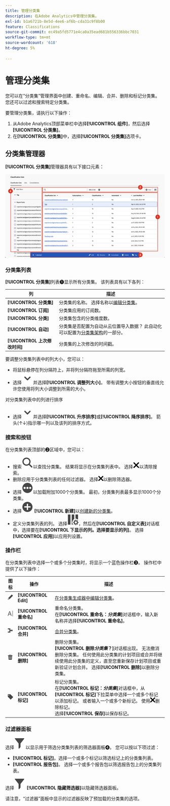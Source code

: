```yaml
---
title: 管理分类集
description: 在Adobe Analytics中管理分类集。
exl-id: b1a6721b-8e5d-4ee6-af6b-cda31c9f8b00
feature: Classifications
source-git-commit: ec49a5fd5771e4ca0a35ead681b556336bbc7031
workflow-type: tm+mt
source-wordcount: '618'
ht-degree: 5%

---
```


# 管理分类集

您可以在“分类集”管理界面中创建、重命名、编辑、合并、删除和标记分类集。 您还可以过滤和搜索特定分类集。

要管理分类集，请执行以下操作：

1. 从Adobe Analytics顶部菜单栏中选择&#x200B;**[!UICONTROL 组件]**，然后选择&#x200B;**[!UICONTROL 分类集]**。
1. 在&#x200B;**[!UICONTROL 分类集]**&#x200B;中，选择&#x200B;**[!UICONTROL 分类集]**&#x200B;选项卡。

## 分类集管理器

**[!UICONTROL 分类集]**&#x200B;管理器具有以下接口元素：

![分类集管理器](assets/classification-sets-manage.png)


### 分类集列表

**[!UICONTROL 分类集]**&#x200B;列表➊显示所有分类集。 该列表具有以下各列：

| 列 | 描述 |
|---|---|
| **[!UICONTROL 分类集]** | 分类集的名称。 选择名称以[编辑分类集](create.md#edit-a-classification-set)。 |
| **[!UICONTROL 订阅]** | 分类集应用的订阅数。 |
| **[!UICONTROL 分类]** | 分类集包含的分类维度数。 |
| **[!UICONTROL 自动]** | 分类集是否配置为自动从云位置导入数据？ 此自动化可以配置为[分类集架构](schema.md)的一部分。 |
| **[!UICONTROL 上次修改时间]** | 分类集的上次修改的时间戳。 |

要调整分类集列表中的列大小，您可以：

* 将鼠标悬停在列分隔符上，并将列分隔符拖至所需的列宽。
* 选择![ChevronDown](/help/assets/icons/ChevronDown.svg)并选择&#x200B;**[!UICONTROL 调整列大小]**。 带有调整大小按钮的垂直线允许您使用将列大小调整到所需的大小。

对分类集列表中的列进行排序

* 选择![V形向下](/help/assets/icons/ChevronDown.svg)并选择&#x200B;**[!UICONTROL 升序排序]**&#x200B;或&#x200B;**[!UICONTROL 降序排序]**。 箭头(↑↓)指示哪一列以及该列的排序方式。

### 搜索和按钮

在分类集列表顶部的➋区域中，您可以：

* 搜索![搜索](/help/assets/icons/Search.svg)以查找分类集。 结果将显示在分类集列表中。 选择![CrossSize200](/help/assets/icons/CrossSize200.svg)以清除搜索。
* 删除应用于分类集列表的任何过滤器。 选择![CrossSize100](/help/assets/icons/CrossSize100.svg)以删除筛选器。
* 选择![MoreCircle](/help/assets/icons/MoreCircle.svg)以加载附加1000个分类集。 最初，分类集列表最多显示1000个分类集。
* 选择![AddCircle](/help/assets/icons/AddCircle.svg) **[!UICONTROL 新建]**&#x200B;以[创建新的分类集](create.md#create-a-classification-set)。
* 定义分类集列表的列。 选择![ColumnSetting](/help/assets/icons/ColumnSetting.svg)，然后在&#x200B;**[!UICONTROL 自定义表]**&#x200B;对话框中，选择要在&#x200B;**[!UICONTROL 下显示的列。选择要显示的列]**。 选择&#x200B;**[!UICONTROL 应用]**&#x200B;以应用列设置。


### 操作栏

在分类集列表中选择一个或多个分类集时，将显示一个蓝色操作栏➌。 操作栏中提供了以下操作：

| 图标 | 操作 | 描述 |
|---|---|---|
| ![编辑](/help/assets/icons/Edit.svg) | **[!UICONTROL Edit]** | [在分类集生成器中编辑分类集](create.md#edit-a-classification-set)。 |
| ![重命名](/help/assets/icons/Rename.svg) | **[!UICONTROL 重命名]** | 重命名分类集。<br/>在&#x200B;**[!UICONTROL 重命名：_分类集_]**&#x200B;对话框中，输入新名称并选择&#x200B;**[!UICONTROL 重命名]**。 |
| ![Merge](/help/assets/icons/Merge.svg) | **[!UICONTROL 合并]** | [合并分类集](/help/components/classifications/sets/consolidations/manage.md)。 |
| ![Delete](/help/assets/icons/Delete.svg) | **[!UICONTROL 删除]** | 删除分类集。<br/> **[!UICONTROL 删除&#x200B;_分类集_？]**&#x200B;对话框出现。 无法撤消删除分类集。 任何使用此分类集的计划项目或合并将继续使用此分类集的定义，直至您重新保存计划项目或重新验证计划合并。 选择&#x200B;**[!UICONTROL 删除]**&#x200B;以删除分类集。 |
| ![Label](/help/assets/icons/Label.svg) | **[!UICONTROL 标记]** | 标记分类集。<br/>在&#x200B;**[!UICONTROL 标记：_分类集_]**&#x200B;对话框中，从&#x200B;**[!UICONTROL 标记]**&#x200B;下拉菜单中选择一个或多个标记以添加标记。 或者输入一个或多个新标记。 使用![CrossSize100](/help/assets/icons/CrossSize100.svg)删除标记。 <br/>选择&#x200B;**[!UICONTROL 保存]**&#x200B;以保存标记。 |


### 过滤器面板

选择![筛选器](/help/assets/icons/Filter.svg)以显示用于筛选分类集列表的筛选器面板➍。 您可以按以下项过滤：

* **[!UICONTROL 标记]**。选择一个或多个标记以筛选标记上的分类集列表。
* **[!UICONTROL 报告包]**。 选择一个或多个报告包以筛选报告包上的分类集列表。

选择![筛选器](/help/assets/icons/Filter.svg) **[!UICONTROL 隐藏筛选器]**&#x200B;以隐藏筛选器面板。

请注意，“过滤器”面板中显示的过滤器反映了预加载的分类集的选项。


<!-- old content

The Classification set manager allows you to create, edit, or delete classification sets.

**[!UICONTROL Components]** > **[!UICONTROL Classification sets]** > **[!UICONTROL Sets]**

Classification sets consist of **Subscriptions** (report suite and dimension combinations) and **Classification names** (dimensions containing classification data). Subscriptions are configured under [Settings](settings.md), while classification names are configured under [Schema](schema.md).

## Filter classification sets

The left side of the Classification set manager provides filter settings to locate the desired classification set. Clicking the filter icon toggles the filter settings visibility. You can filter classification sets by **[!UICONTROL Tags]** or **[!UICONTROL Report suite]**.

![Classification set filters](../../assets/classification-set-filters.png)

Note that 1,000 classification sets are preloaded at a time. The filters shown in the left rail reflect the options for the sets that are preloaded.

## Classification set manager columns

The following columns are available in the Classification set manager:

* **[!UICONTROL Classification set]**: The classification set name. Clicking a classification set name edits its [settings](settings.md).
* **[!UICONTROL Subscriptions]**: The number of subscriptions that this classification set applies to.
* **[!UICONTROL Classifications]**: The number of classification dimensions that the classification set contains.
* **[!UICONTROL Automated]**: Determines if the classification set is configured to automatically import data from a cloud location. Automation can be configured in the classification set's [schema](schema.md).
* **[!UICONTROL Last Modified]**: The date and time that the classification set was last modified.

## Create or edit options

The following buttons are available in the Classification set manager:

* **[!UICONTROL Add]**: [Create](create.md) a classification set.
* **[!UICONTROL Search by title]**: Search for classification sets by name.
* **[!UICONTROL Load more]**: The Classification set manager initially displays up to 1000 classification sets. This button loads 1000 more classification sets.
* **Show/Hide columns**: Toggle visibility for any column besides [!UICONTROL Classification set].

Select one or more classification sets by clicking the checkbox next to the desired classification set. Selecting a classification set reveals the following options:

* **[!UICONTROL Tag]**: Add one or more tags to the selected classification sets, which allows you to organize or group classification sets to make them easier to locate in the future.
* **[!UICONTROL Delete]**: Deletes the classification set. Classification dimensions based on this classification set are no longer available. Scheduled projects using the deleted classification set continue using dependent dimensions until you resave the scheduled project.
* **[!UICONTROL Consolidate]**: Start a new [consolidation](../consolidations/process.md).
* **[!UICONTROL Rename]**: Rename the selected classification set.

-->